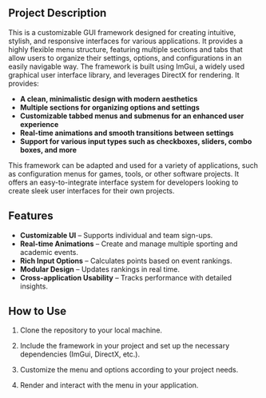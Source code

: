 
## Project Description                                                                             
This is a customizable GUI framework designed for creating intuitive, stylish, and responsive interfaces for various applications. It provides a highly flexible menu structure, featuring multiple sections and tabs that allow users to organize their settings, options, and configurations in an easily navigable way.
The framework is built using ImGui, a widely used graphical user interface library, and leverages DirectX for rendering. It provides:
- **A clean, minimalistic design with modern aesthetics**
- **Multiple sections for organizing options and settings**
- **Customizable tabbed menus and submenus for an enhanced user experience**
- **Real-time animations and smooth transitions between settings**
- **Support for various input types such as checkboxes, sliders, combo boxes, and more**

This framework can be adapted and used for a variety of applications, such as configuration menus for games, tools, or other software projects. It offers an easy-to-integrate interface system for developers looking to create sleek user interfaces for their own projects.

## Features  
- **Customizable UI** – Supports individual and team sign-ups.  
- **Real-time Animations** – Create and manage multiple sporting and academic events.  
- **Rich Input Options** – Calculates points based on event rankings.  
- **Modular Design** – Updates rankings in real time.  
- **Cross-application Usability** – Tracks performance with detailed insights.  

## How to Use
1. Clone the repository to your local machine.

2. Include the framework in your project and set up the necessary dependencies (ImGui, DirectX, etc.).

3. Customize the menu and options according to your project needs.

4. Render and interact with the menu in your application.
